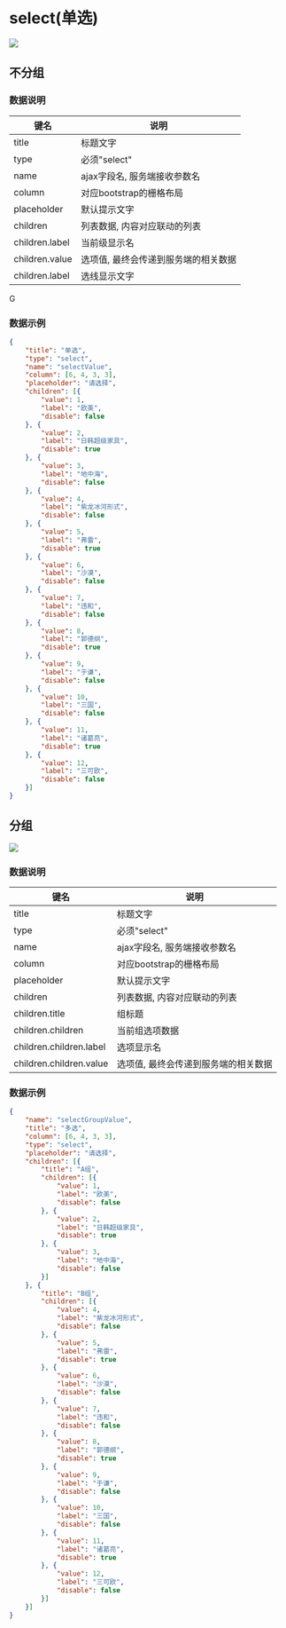 # select(单选)   


![](https://github.com/383514580/Store/blob/master/admin5/docs/images/select.png?raw=true)

## 不分组

### 数据说明
|键名 |说明 |
| ------------ | ------------ |
|title| 标题文字  |
|type| 必须"select"  |
|name   | ajax字段名, 服务端接收参数名  |
|column   | 对应bootstrap的栅格布局  |
|placeholder   | 默认提示文字  |
|children   | 列表数据, 内容对应联动的列表  |
|children.label   | 当前级显示名  |
|children.value   | 选项值, 最终会传递到服务端的相关数据  |
|children.label   | 选线显示文字|
G
### 数据示例
``` json
{
    "title": "单选",
    "type": "select",
    "name": "selectValue",
    "column": [6, 4, 3, 3],
    "placeholder": "请选择",
    "children": [{
        "value": 1,
        "label": "欧美",
        "disable": false
    }, {
        "value": 2,
        "label": "日韩超级家具",
        "disable": true
    }, {
        "value": 3,
        "label": "地中海",
        "disable": false
    }, {
        "value": 4,
        "label": "紫龙冰河形式",
        "disable": false
    }, {
        "value": 5,
        "label": "弗雷",
        "disable": true
    }, {
        "value": 6,
        "label": "沙漠",
        "disable": false
    }, {
        "value": 7,
        "label": "违和",
        "disable": false
    }, {
        "value": 8,
        "label": "郭德纲",
        "disable": true
    }, {
        "value": 9,
        "label": "于谦",
        "disable": false
    }, {
        "value": 10,
        "label": "三国",
        "disable": false
    }, {
        "value": 11,
        "label": "诸葛亮",
        "disable": true
    }, {
        "value": 12,
        "label": "三可欧",
        "disable": false
    }]
}
```


## 分组

![](https://github.com/383514580/Store/blob/master/admin3/doc/images/selectGroup.png?raw=true)


### 数据说明
|键名 |说明 |
| ------------ | ------------ |
|title| 标题文字  |
|type| 必须"select"  |
|name   | ajax字段名, 服务端接收参数名  |
|column   | 对应bootstrap的栅格布局  |
|placeholder   | 默认提示文字  |
|children   | 列表数据, 内容对应联动的列表  |
|children.title   | 组标题  |
|children.children   | 当前组选项数据  |
|children.children.label   | 选项显示名  |
|children.children.value   | 选项值, 最终会传递到服务端的相关数据  |


### 数据示例
```json
{
    "name": "selectGroupValue",
    "title": "多选",
    "column": [6, 4, 3, 3],
    "type": "select",
    "placeholder": "请选择",
    "children": [{
        "title": "A组",
        "children": [{
            "value": 1,
            "label": "欧美",
            "disable": false
        }, {
            "value": 2,
            "label": "日韩超级家具",
            "disable": true
        }, {
            "value": 3,
            "label": "地中海",
            "disable": false
        }]
    }, {
        "title": "B组",
        "children": [{
            "value": 4,
            "label": "紫龙冰河形式",
            "disable": false
        }, {
            "value": 5,
            "label": "弗雷",
            "disable": true
        }, {
            "value": 6,
            "label": "沙漠",
            "disable": false
        }, {
            "value": 7,
            "label": "违和",
            "disable": false
        }, {
            "value": 8,
            "label": "郭德纲",
            "disable": true
        }, {
            "value": 9,
            "label": "于谦",
            "disable": false
        }, {
            "value": 10,
            "label": "三国",
            "disable": false
        }, {
            "value": 11,
            "label": "诸葛亮",
            "disable": true
        }, {
            "value": 12,
            "label": "三可欧",
            "disable": false
        }]
    }]
}
```
